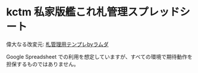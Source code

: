 # kctm 私家版艦これ札管理スプレッドシート

偉大なる改変元: [札管理用テンプレbyラムダ](https://docs.google.com/spreadsheets/d/1Wp78NFUMrYkKIq6ILv9HqD-ASzh9Zi1w3PGfQFOEEuA/edit#gid=1524553701)

Google Spreadsheet での利用を想定していますが、すべての環境で期待動作を担保するものではありません。
